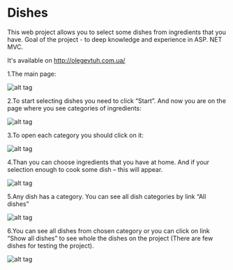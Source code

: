 # Dishes
This web project allows you to select some dishes from ingredients that you have.
Goal of the project - to deep knowledge and experience in ASP. NET MVC.

It's available on http://olegevtuh.com.ua/

1.The main page:

![alt tag](https://github.com/olegzxz/Dishes/blob/master/Dishes/Content/images/1_readme.jpg)

2.To start selecting dishes you need to click “Start”. And now you are on the page where you see categories of ingredients:

![alt tag](https://github.com/olegzxz/Dishes/blob/master/Dishes/Content/images/2_readme.jpg)

3.To open each category you should click on it:

![alt tag](https://github.com/olegzxz/Dishes/blob/master/Dishes/Content/images/3_readme.jpg)

4.Than you can choose ingredients that you have at home. And if your selection enough to cook some dish – this will appear.

![alt tag](https://github.com/olegzxz/Dishes/blob/master/Dishes/Content/images/4_readme.jpg)

5.Any dish has a category. You can see all dish categories by link “All dishes”

![alt tag](https://github.com/olegzxz/Dishes/blob/master/Dishes/Content/images/5_readme.jpg)


6.You can see all dishes from chosen category  or you can click on link “Show all dishes” to see whole the dishes on the project (There are few dishes for testing the project).

![alt tag](https://github.com/olegzxz/Dishes/blob/master/Dishes/Content/images/6_readme.jpg)



